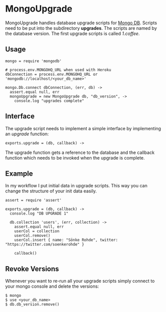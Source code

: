 MongoUpgrade
============

MongoUpgrade handles database upgrade scripts for [Mongo DB](http://www.mongodb.org/).
Scripts need to be put into the subdirectory __upgrades__.
The scripts are named by the database version. The first
upgrade scripts is called _1.coffee_.

## Usage

    mongo = require 'mongodb'

    # process.env.MONGOHQ_URL when used with Heroku
    dbConnection = process.env.MONGOHQ_URL or 'mongodb://localhost/<your_db_name>'

    mongo.Db.connect dbConnection, (err, db) ->
      assert.equal null, err
      mongoUpgrade = new MongoUpgrade db, "db_version", ->
        console.log "upgrades complete"

## Interface

The upgrade script
needs to implement a simple interface by implementing an
_upgrade_ function:

    exports.upgrade = (db, callback) ->

The upgrade function gets a reference to the database and
the callback function which needs to be invoked when the
upgrade is complete.

## Example

In my workflow I put initial data in upgrade scripts.
This way you can change the structure of your init data easily.

    assert = require 'assert'

    exports.upgrade = (db, callback) ->
      console.log "DB UPGRADE 1"

      db.collection 'users', (err, collection) ->
        assert.equal null, err
        userCol = collection
        userCol.remove()
        userCol.insert { name: "Sönke Rohde", twitter: "https://twitter.com/soenkerohde" }

        callback()

## Revoke Versions

Whenever you want to re-run all your upgrade scripts simply connect to your mongo console and delete the versions:

    $ mongo
    $ use <your_db_name>
    $ db.db_version.remove()